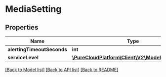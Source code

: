 # MediaSetting

## Properties
Name | Type | Description | Notes
------------ | ------------- | ------------- | -------------
**alertingTimeoutSeconds** | **int** |  | [optional] 
**serviceLevel** | [**\PureCloudPlatform\Client\V2\Model\ServiceLevel**](ServiceLevel.md) |  | [optional] 

[[Back to Model list]](../README.md#documentation-for-models) [[Back to API list]](../README.md#documentation-for-api-endpoints) [[Back to README]](../README.md)


